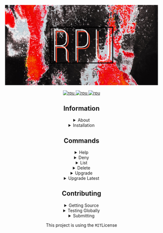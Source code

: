 <div align="center">
  <img src="https://raw.githubusercontent.com/dubfib/rpu/main/logo/1.png" alt="rpu" />

  <p align="center">

  <a href="https://www.npmjs.com/package/rpu">
    <img src="https://img.shields.io/npm/v/rpu?style=for-the-badge" alt="rpu" />
  </a>
    
  <a href="https://www.npmjs.com/package/rpu">
    <img src="https://img.shields.io/npm/dt/rpu?style=for-the-badge" alt="rpu" />
  </a>

  <a href="https://www.npmjs.com/package/rpu">
    <img src="https://img.shields.io/badge/License-MIT-orange?style=for-the-badge" alt="rpu" />
  </a>

  </p>
</p>

<h2>Information</h2>
<details>
  <summary>About</summary>
  A CLI (terminal) tool to upgrade all your NPM packages with a single command with a built in deny list
</details>

<details>
  <summary>Installation</summary>
  <code>$ npm install -g rpu</code>
</details>

<h2>Commands</h2>

<details>
  <summary>Help</summary>
  <p>List all commands in terminal</p>
  <code>$ rpu</code>
</details>

<details>
  <summary>Deny</summary>
  <p>Deny a package from upgrading</p>
  <code>$ rpu deny</code>
</details>


<details>
  <summary>List</summary>
  <p>List all denied packages</p>
  <code>$ rpu list</code>
</details>

<details>
  <summary>Delete</summary>
  <p>Delete a package from the denied list</p>
  <code>$ rpu delete</code>
</details>

<details>
  <summary>Upgrade</summary>
  <p>v1.2.0 > v1.2.4</p>  
  <code>$ rpu upgrade</code>
</details>

<details>
  <summary>Upgrade Latest</summary>
  <p>v1.2.0 > v2.2.4</p>  
  <code>$ rpu upgrade latest</code>
</details>

<h2>Contributing</h2>
<details>
  <summary>Getting Source</summary>
  <code>$ git clone https://github.com/dubfib/rpu.git</code>
</details>

<details>
  <summary>Testing Globally</summary>
  <code>$ npm install -g ./</code>
</details>

<details>
  <summary>Submitting</summary>
  https://github.com/dubfib/rpu/pulls
</details>

This project is using the <code>MIT</code>License
</div>
